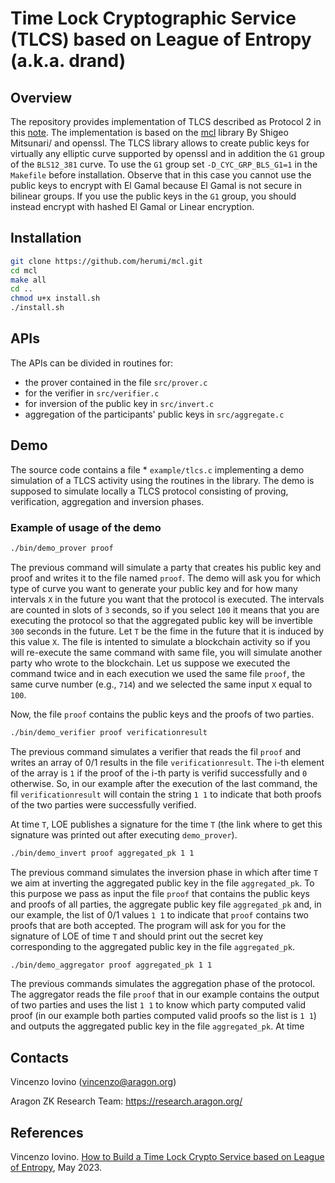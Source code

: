 # Time Lock Cryptographic Service (TLCS) based on League of Entropy (a.k.a. drand)
## Overview
The repository provides implementation of TLCS described as Protocol 2 in this [note](https://hackmd.io/WYp7A-jPQvK8xSB1pyH7hQ).
The implementation is based on the [mcl](https://github.com/herumi/mcl/) library By Shigeo Mitsunari/ and openssl.
The TLCS library allows to create public keys for virtually any elliptic curve supported by openssl and in addition the `G1` group of the `BLS12_381` curve.
To use the `G1` group set `-D_CYC_GRP_BLS_G1=1`  in the `Makefile` before installation. Observe that in this case you cannot use the public keys to encrypt with El Gamal because El Gamal is not secure in bilinear groups. If you use the public keys in the `G1` group, you should instead encrypt with hashed El Gamal or Linear encryption.
## Installation
```bash
git clone https://github.com/herumi/mcl.git
cd mcl
make all
cd ..
chmod u+x install.sh
./install.sh
```
## APIs

The APIs can be divided in routines for:
* the prover contained in the file `src/prover.c`
* for the verifier in `src/verifier.c`
* for inversion of the public key in `src/invert.c`
* aggregation of the participants' public keys in `src/aggregate.c` 

## Demo
The source code contains a file * `example/tlcs.c` implementing a demo simulation of a TLCS activity using the routines in the library. 
 The demo is supposed to simulate locally a TLCS protocol consisting of proving, verification, aggregation and inversion phases. 
### Example of usage of the demo
```bash
./bin/demo_prover proof
```
The previous command will simulate a party that creates his public key and proof and writes it to the file named `proof`.
The demo will ask you for which type of curve you want to generate your public key and for how many intervals `X` in the future you want that the protocol is executed. The intervals are counted in slots of `3` seconds, so if you select `100` it means that you are executing the protocol so that the aggregated public key will be invertible `300` seconds in the future. Let `T` be the fime in the future that it is induced by this value `X`.
The file is intented to simulate a blockchain activity so if you will re-execute the same command with same file, you will simulate another party who wrote to the blockchain.
Let us suppose we executed the command twice and in each execution we used the same file `proof`, the same curve number (e.g., `714`) and we selected the same input `X` equal to `100`.

Now, the file `proof` contains the public keys and the proofs of two parties. 
```bash
./bin/demo_verifier proof verificationresult
```
The previous command simulates a verifier that reads the fil ``proof`` and writes an array of 0/1 results in the file ``verificationresult``. The i-th element of the array is `1` if the proof of the i-th party is verifid successfully and `0` otherwise.
So, in our example after the execution of the last command, the fil ``verificationresult`` will contain the string ``1 1`` to indicate that both proofs of the two parties were successfully verified.

At time `T`, LOE publishes a signature for the time `T` (the link where to get this signature was printed out after executing `demo_prover`).
```bash
./bin/demo_invert proof aggregated_pk 1 1
```
The previous command simulates the inversion phase in which after time `T` we aim at inverting the aggregated public key in the file `aggregated_pk`. To this purpose we pass as input the file `proof` that contains the public keys and proofs of all parties, the aggregate public key file `aggregated_pk` and, in our example, the list of 0/1 values `1 1` to indicate that `proof` contains two proofs that are both accepted.
The program will ask for you for the signature of LOE of time `T` and should print out the secret key corresponding to the aggregated public key in the file `aggregated_pk`.

```bash
./bin/demo_aggregator proof aggregated_pk 1 1
```
The previous commands simulates the aggregation phase of the protocol. The aggregator reads the file `proof` that in our example contains the output of two parties and uses the list `1 1` to know which party computed valid proof (in our example both parties computed valid proofs so the list is `1 1`) and outputs the aggregated public key in the file `aggregated_pk`.
At time
## Contacts

Vincenzo Iovino (vincenzo@aragon.org)

Aragon ZK Research Team: https://research.aragon.org/

## References
Vincenzo Iovino. [How to Build a Time Lock Crypto Service based on League of Entropy](https://hackmd.io/WYp7A-jPQvK8xSB1pyH7hQ), May 2023.
